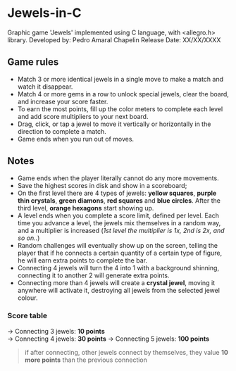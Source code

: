 # Jewels-in-C
Graphic game 'Jewels' implemented using C language, with &lt;allegro.h> library.
Developed by: Pedro Amaral Chapelin
Release Date: XX/XX/XXXX
  
  
## Game rules

- Match 3 or more identical jewels in a single move to make a match and watch it disappear.
- Match 4 or more gems in a row to unlock special jewels, clear the board, and increase your score faster.
- To earn the most points, fill up the color meters to complete each level and add score multipliers to your next board.
- Drag, click, or tap a jewel to move it vertically or horizontally in the direction to complete a match.
- Game ends when you run out of moves.

## Notes

- Game ends when the player literally cannot do any more movements.
- Save the highest scores in disk and show in a scoreboard;
- On the first level there are 4 types of jewels: **yellow squares**, **purple thin crystals**, **green diamons**, **red squares** and **blue circles**. After the third level, **orange hexagons** start showing up.
- A level ends when you complete a score limit, defined per level. Each time you advance a level, the jewels mix themselves in a random way, and a multiplier is increased (*1st level the multiplier is 1x, 2nd is 2x, and so on..*)
- Random challenges will eventually show up on the screen, telling the player that if he connects a certain quantity of a certain type of figure, he will earn extra points to complete the bar.
- Connecting 4 jewels will turn the 4 into 1 with a background shinning, connecting it to another 2 will generate extra points.
- Connecting more than 4 jewels will create a **crystal jewel**, moving it anywhere will activate it, destroying all jewels from the selected jewel colour.

### Score table

-> Connecting 3 jewels: **10 points**  
-> Connecting 4 jewels: **30 points**
-> Connecting 5 jewels: **100 points**
> if after connecting, other jewels connect by themselves, they value **10 more points** than the previous connection
